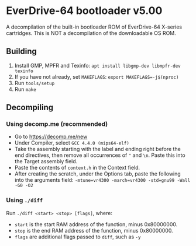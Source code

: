 # EverDrive-64 bootloader v5.00

A decompilation of the built-in bootloader ROM of EverDrive-64 X-series
cartridges.  This is NOT a decompilation of the downloadable OS ROM.

## Building
1. Install GMP, MPFR and Texinfo: `apt install libgmp-dev libmpfr-dev texinfo`
2. If you have not already, set `MAKEFLAGS`: `export MAKEFLAGS=-j$(nproc)`
3. Run `tools/setup`
4. Run `make`

## Decompiling

### Using decomp.me (recommended)
* Go to https://decomp.me/new
* Under Compiler, select `GCC 4.4.0 (mips64-elf)`
* Take the assembly starting with the label and ending right before the end
  directives, then remove all occurrences of `"` and `\n`.  Paste this into the
  Target assembly field.
* Paste the contents of `context.h` in the Context field.
* After creating the scratch, under the Options tab, paste the following into
  the arguments field: `-mtune=vr4300 -march=vr4300 -std=gnu99 -Wall -G0 -O2`

### Using `./diff`
Run `./diff <start> <stop> [flags]`, where:
* `start` is the start RAM address of the function, minus 0x80000000.
* `stop` is the end RAM address of the function, minus 0x80000000.
* `flags` are additional flags passed to `diff`, such as `-y`
